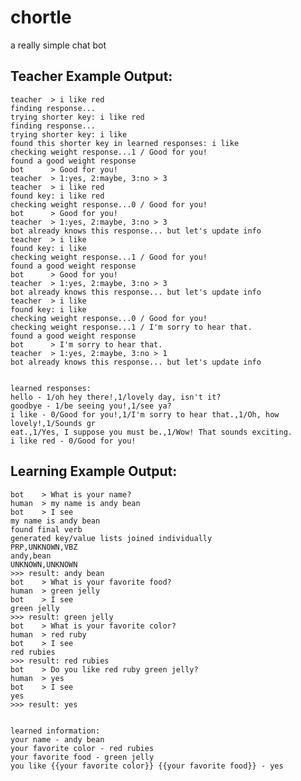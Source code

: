 chortle
=======

a really simple chat bot

Teacher Example Output:
-----------------------

    teacher  > i like red
    finding response...
    trying shorter key: i like red
    finding response...
    trying shorter key: i like
    found this shorter key in learned responses: i like
    checking weight response...1 / Good for you!
    found a good weight response
    bot      > Good for you!
    teacher  > 1:yes, 2:maybe, 3:no > 3
    teacher  > i like red
    found key: i like red
    checking weight response...0 / Good for you!
    bot      > Good for you!
    teacher  > 1:yes, 2:maybe, 3:no > 3
    bot already knows this response... but let's update info
    teacher  > i like
    found key: i like
    checking weight response...1 / Good for you!
    found a good weight response
    bot      > Good for you!
    teacher  > 1:yes, 2:maybe, 3:no > 3
    bot already knows this response... but let's update info
    teacher  > i like
    found key: i like
    checking weight response...0 / Good for you!
    checking weight response...1 / I'm sorry to hear that.
    found a good weight response
    bot      > I'm sorry to hear that.
    teacher  > 1:yes, 2:maybe, 3:no > 1
    bot already knows this response... but let's update info

    
    learned responses:
    hello - 1/oh hey there!,1/lovely day, isn't it?
    goodbye - 1/be seeing you!,1/see ya?
    i like - 0/Good for you!,1/I'm sorry to hear that.,1/Oh, how lovely!,1/Sounds gr
    eat.,1/Yes, I suppose you must be.,1/Wow! That sounds exciting.
    i like red - 0/Good for you!


Learning Example Output:
------------------------

    bot    > What is your name?
    human  > my name is andy bean
    bot    > I see
    my name is andy bean
    found final verb
    generated key/value lists joined individually
    PRP,UNKNOWN,VBZ
    andy,bean
    UNKNOWN,UNKNOWN
    >>> result: andy bean
    bot    > What is your favorite food?
    human  > green jelly
    bot    > I see
    green jelly
    >>> result: green jelly
    bot    > What is your favorite color?
    human  > red ruby
    bot    > I see
    red rubies
    >>> result: red rubies
    bot    > Do you like red ruby green jelly?
    human  > yes
    bot    > I see
    yes
    >>> result: yes


    learned information:
    your name - andy bean
    your favorite color - red rubies
    your favorite food - green jelly
    you like {{your favorite color}} {{your favorite food}} - yes

